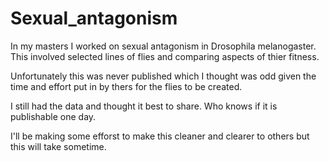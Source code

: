 # Sexual_antagonism

 In my masters I worked on sexual antagonism in Drosophila melanogaster. This involved selected lines of flies and comparing aspects of thier fitness.

 Unfortunately this was never published which I thought was odd given the time and effort put in by thers for the flies to be created.

 I still had the data and thought it best to share. Who knows if it is publishable one day.

I'll be making some efforst to make this cleaner and clearer to others but this will take sometime.
